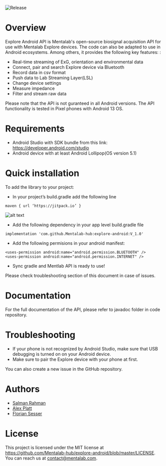 ![Release](https://jitpack.io/v/Mentalab-hub/explore-android.svg)


Overview
==================

Explore Android API is Mentalab's open-source biosignal acquisition API for use with Mentalab Explore devices. The code can also be adapted to use in Android ecosystems. Among others, it provides the following key features: :


* Real-time streaming of ExG, orientation and environmental data
* Connect, pair and search Explore device via Bluetooth
* Record data in csv format
* Push data to Lab Streaming Layer(LSL)
* Change device settings
* Measure impedance
* Filter and stream raw data 

Please note that the API is not guranteed in all Android versions. The API functionality is tested in Pixel phones with Android 13 OS.

Requirements
==================

* Android Studio with SDK bundle from this link: <https://developer.android.com/studio>
* Android device with at least Android Lollipop(OS version 5.1)


Quick installation
==================

To add the library to your project:

* In your project’s build.gradle add the following line
```
maven { url ‘https://jitpack.io’ }
```

![alt text](https://github.com/Mentalab-hub/explore-android/blob/master/screenshots/maven.png?raw=true)

* Add the following dependency in your app level build.gradle file
```
implementation 'com.github.Mentalab-hub:explore-android:V_1.0'
```

* Add the following permisions in your android manifest:
```
<uses-permission android:name="android.permission.BLUETOOTH" />
<uses-permission android:name="android.permission.INTERNET" />
```
* Sync gradle and Mentlab API is ready to use!


Please check troubleshooting section of this document in case of issues.


Documentation
=============

For the full documentation of the API, please refer to javadoc folder in code repository.

Troubleshooting
===============

* If your phone is not recognized by Android Studio, make sure that USB debugging is turned on on your Android device.
* Make sure to pair the Explore device with your phone at first.

You can also create a new issue in the GitHub repository.

Authors
=======

* [Salman Rahman](https://github.com/salman2135)
* [Alex Platt](https://github.com/Nujanauss)
* [Florian Sesser](https://github.com/hacklschorsch)


License
=======
This project is licensed under the MIT license at <https://github.com/Mentalab-hub/explore-android/blob/master/LICENSE>. You can reach us at contact@mentalab.com.
